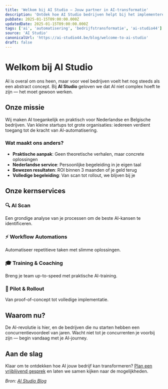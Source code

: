 ```yaml
---
title: 'Welkom bij AI Studio — Jouw partner in AI-transformatie'
description: 'Ontdek hoe AI Studio bedrijven helpt bij het implementeren van praktische AI-oplossingen die echt werken.'
pubDate: 2025-01-15T09:00:00.000Z
updatedDate: 2025-01-15T09:00:00.000Z
tags: ['ai', 'automatisering', 'bedrijfstransformatie', 'ai-studio44']
source: 'AI Studio'
canonicalUrl: 'https://ai-studio44.be/blog/welcome-to-ai-studio'
draft: false
---
```


# Welkom bij AI Studio

AI is overal om ons heen, maar voor veel bedrijven voelt het nog steeds als een abstract concept. Bij **AI Studio** geloven we dat AI niet complex hoeft te zijn — het moet gewoon werken.

## Onze missie

Wij maken AI toegankelijk en praktisch voor Nederlandse en Belgische bedrijven. Van kleine startups tot grote organisaties: iedereen verdient toegang tot de kracht van AI-automatisering.

### Wat maakt ons anders?

- **Praktische aanpak**: Geen theoretische verhalen, maar concrete oplossingen
- **Nederlandse service**: Persoonlijke begeleiding in je eigen taal
- **Bewezen resultaten**: ROI binnen 3 maanden of je geld terug
- **Volledige begeleiding**: Van scan tot rollout, we blijven bij je

## Onze kernservices

### 🔍 AI Scan

Een grondige analyse van je processen om de beste AI-kansen te identificeren.

### ⚡ Workflow Automations

Automatiseer repetitieve taken met slimme oplossingen.

### 🎓 Training & Coaching

Breng je team up-to-speed met praktische AI-training.

### 🚀 Pilot & Rollout

Van proof-of-concept tot volledige implementatie.

## Waarom nu?

De AI-revolutie is hier, en de bedrijven die nu starten hebben een concurrentievoordeel van jaren. Wacht niet tot je concurrenten je voorbij zijn — begin vandaag met je AI-journey.

## Aan de slag

Klaar om te ontdekken hoe AI jouw bedrijf kan transformeren? [Plan een vrijblijvend gesprek](/contact) en laten we samen kijken naar de mogelijkheden.

_Bron: [AI Studio Blog](https://ai-studio44.be/blog/welcome-to-ai-studio)_
